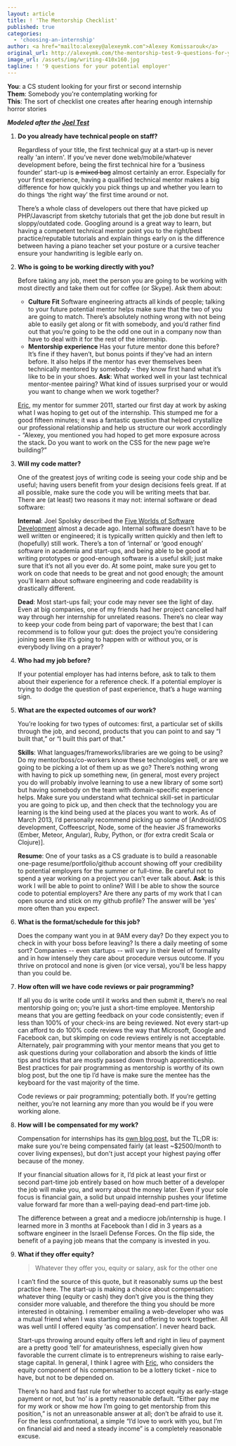 ```yaml
---
layout: article
title: ! 'The Mentorship Checklist'
published: true
categories:
  - 'choosing-an-internship'
author: <a href="mailto:alexey@alexeymk.com">Alexey Komissarouk</a>
original_url: http://alexeymk.com/the-mentorship-test-9-questions-for-your-pote/
image_url: /assets/img/writing-410x160.jpg
tagline: ! '9 questions for your potential employer'
---
```


**You**: a CS student looking for your first or second internship <br />
**Them**: Somebody you're contemplating working for <br />
**This**: The sort of checklist one creates after hearing enough internship horror stories

***Modeled after the [Joel Test][1]***

1.  **Do you already have technical people on staff?**

    Regardless of your title, the first technical guy at a start-up is never really 'an intern'.  If you’ve never done web/mobile/whatever development before, being the first technical hire for a ‘business founder’ start-up is <del>a mixed bag</del> almost certainly an error.  Especially for your first experience, having a qualified technical mentor makes a big difference for how quickly you pick things up and whether you learn to do things ‘the right way’ the first time around or not.

    There’s a whole class of developers out there that have picked up PHP/Javascript from sketchy tutorials that get the job done but result in sloppy/outdated code.  Googling around is a great way to learn, but having a competent technical mentor point you to the right/best practice/reputable tutorials and explain things early on is the difference between having a piano teacher set your posture or a cursive teacher ensure your handwriting is legible early on.

2.  **Who is going to be working directly with you?**

    Before taking any job, meet the person you are going to be working with most directly and take them out for coffee (or Skype). Ask them about:

    * **Culture Fit** Software engineering attracts all kinds of people; talking to your future potential mentor helps make sure that the two of you are going to match.  There’s absolutely nothing wrong with not being able to easily get along or fit with somebody, and you’d rather find out that you’re going to be the odd one out in a company now than have to deal with it for the rest of the internship.
    * **Mentorship experience** Has your future mentor done this before?  It’s fine if they haven’t, but bonus points if they’ve had an intern before.  It also helps if the mentor has ever themselves been technically mentored by somebody - they know first hand what it’s like to be in your shoes. **Ask**: What worked well in your last technical mentor-mentee pairing?  What kind of issues surprised your or would you want to change when we work together?

    [Eric][1], my mentor for summer 2011, started our first day at work by asking what I was hoping to get out of the internship.  This stumped me for a good fifteen minutes; it was a fantastic question that helped crystallize our professional relationship and help us structure our work accordingly - “Alexey, you mentioned you had hoped to get more exposure across the stack. Do you want to work on the CSS for the new page we’re building?”


3.  **Will my code matter?**

    One of the greatest joys of writing code is seeing your code ship and be useful;  having users benefit from your design decisions feels great. If at all possible, make sure the code you will be writing meets that bar.  There are (at least) two reasons it may not: internal software or dead software:

    **Internal**: Joel Spolsky described the [Five Worlds of Software Development][2] almost a decade ago. Internal software doesn’t have to be well written or engineered; it is typically written quickly and then left to (hopefully) still work.  There’s a ton of ‘internal’ or ‘good enough’ software in academia and start-ups, and being able to be good at writing prototypes or good-enough software is a useful skill; just make sure that it’s not all you ever do.  At some point, make sure you get to work on code that needs to be great and not good enough; the amount you’ll learn about software engineering and code readability is drastically different.

    **Dead**: Most start-ups fail; your code may never see the light of day.  Even at big companies, one of my friends had her project cancelled half way through her internship for unrelated reasons.  There’s no clear way to keep your code from being part of vaporware; the best that I can recommend is to follow your gut: does the project you’re considering joining seem like it’s going to happen with or without you, or is everybody living on a prayer?

4.  **Who had my job before?**

    If your potential employer has had interns before, ask to talk to them about their experience for a reference check.  If a potential employer is trying to dodge the question of past experience, that’s a huge warning sign.

5.  **What are the expected outcomes of our work?**

    You’re looking for two types of outcomes: first, a particular set of skills through the job, and second, products that you can point to and say “I built that,” or “I built this part of that."

    **Skills**: What languages/frameworks/libraries are we going to be using?  Do my mentor/boss/co-workers know these technologies well, or are we going to be picking a lot of them up as we go? There’s nothing wrong with having to pick up something new, (in general, most every project you do will probably involve learning to use a new library of some sort) but having somebody on the team with domain-specific experience helps.  Make sure you understand what technical skill-set in particular you are going to pick up, and then check that the technology you are learning is the kind being used at the places you want to work.  As of March 2013, I’d personally recommend picking up some of [Android/iOS development, Coffeescript, Node, some of the heavier JS frameworks (Ember, Meteor, Angular), Ruby, Python, or (for extra credit Scala or Clojure)].

    **Resume**: One of your tasks as a CS graduate is to build a reasonable one-page resume/portfolio/github account showing off your credibility to potential employers for the summer or full-time.  Be careful not to spend a year working on a project you can’t ever talk about.  **Ask**: is this work I will be able to point to online?  Will I be able to show the source code to potential employers?  Are there any parts of my work that I can open source and stick on my github profile? The answer will be ‘yes’ more often than you expect.

6.  **What is the format/schedule for this job?**

    Does the company want you in at 9AM every day? Do they expect you to check in with your boss before leaving? Is there a daily meeting of some sort? Companies -- even startups -- will vary in their level of formality and in how intensely they care about procedure versus outcome. If you thrive on protocol and none is given (or vice versa), you'll be less happy than you could be.

7.  **How often will we have code reviews or pair programming?**

    If all you do is write code until it works and then submit it, there’s no real mentorship going on; you’re just a short-time employee.  Mentorship means that you are getting feedback on your code consistently; even if less than 100% of your check-ins are being reviewed. Not every start-up can afford to do 100% code reviews the way that Microsoft, Google and Facebook can, but skimping on code reviews entirely is not acceptable.  Alternately, pair programming with your mentor means that you get to ask questions during your collaboration and absorb the kinds of little tips and tricks that are mostly passed down through apprenticeship.  Best practices for pair programming as mentorship is worthy of its own blog post, but the one tip I’d have is make sure the mentee has the keyboard for the vast majority of the time.

    Code reviews or pair programming; potentially both.  If you’re getting neither, you’re not learning any more than you would be if you were working alone.

8.  **How will I be compensated for my work?**

    Compensation for internships has its [own blog post](http://alexeymk.com/dont-take-your-highest-paying-internship-offe/index.html), but the TL;DR is: make sure you're being compensated fairly (at least ~$2500/month to cover living expenses), but don't just accept your highest paying offer because of the money.

    If your financial situation allows for it, I’d pick at least your first or second part-time job entirely based on how much better of a developer the job will make you, and worry about the money later.  Even if your sole focus is financial gain, a solid but unpaid internship pushes your lifetime value forward far more than a well-paying dead-end part-time job.

    The difference between a great and a mediocre job/internship is huge.  I learned more in 3 months at Facebook than I did in 3 years as a software engineer in the Israeli Defense Forces. On the flip side, the benefit of a paying job means that the company is invested in you.

9.  **What if they offer equity?**

    > Whatever they offer you, equity or salary, ask for the other one

    I can’t find the source of this quote, but it reasonably sums up the best practice here.  The start-up is making a choice about compensation: whatever thing (equity or cash) they don’t give you is the thing they consider more valuable, and therefore the thing you should be more interested in obtaining.  I remember emailing a web-developer who was a mutual friend when I was starting out and offering to work together.  All was well until I offered equity ‘as compensation’.  I never heard back.

    Start-ups throwing around equity offers left and right in lieu of payment are a pretty good ‘tell’ for amateurishness, especially given how favorable the current climate is to entrepreneurs wishing to raise early-stage capital. In general, I think I agree with [Eric][3], who considers the equity component of his compensation to be a lottery ticket - nice to have, but not to be depended on.

    There’s no hard and fast rule for whether to accept equity as early-stage payment or not, but ‘no’ is a pretty reasonable default. “Either pay me for my work or show me how I’m going to get mentorship from this position,” is not an unreasonable answer at all; don’t be afraid to use it.  For the less confrontational, a simple “I’d love to work with you, but I’m on financial aid and need a steady income” is a completely reasonable excuse.

 [1]: http://hackerengineer.net
 [2]: http://www.joelonsoftware.com/articles/FiveWorlds.html
 [3]: http://hackerengineer.net/
